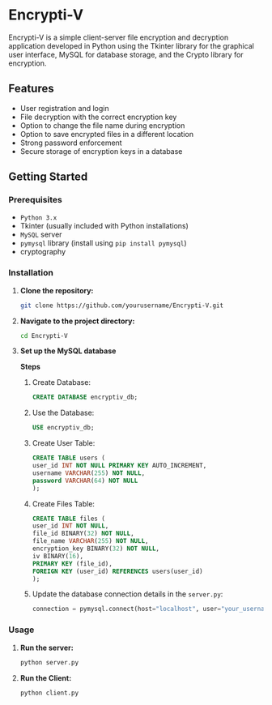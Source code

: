 # Encrypti-V

Encrypti-V is a simple client-server file encryption and decryption application developed in Python using the Tkinter library for the graphical user interface, MySQL for database storage, and the Crypto library for encryption.

## Features

 - User registration and login
 - File decryption with the correct encryption key
 - Option to change the file name during encryption
 - Option to save encrypted files in a different location
 - Strong password enforcement
 - Secure storage of encryption keys in a database

## Getting Started

### Prerequisites

- `Python 3.x`
- Tkinter (usually included with Python installations)
- `MySQL` server
- `pymysql` library (install using `pip install pymysql`)
- cryptography

### Installation

1. **Clone the repository:**

   ```bash
   git clone https://github.com/yourusername/Encrypti-V.git
   ```
2. **Navigate to the project directory:**

    ```bash
    cd Encrypti-V
    ```
3. **Set up the MySQL database**

   **Steps**
    1. Create Database:
       ```sql
       CREATE DATABASE encryptiv_db;
       ```
   2. Use the Database:
      ```sql
      USE encryptiv_db;
      ```
   3. Create User Table:
      ```sql
      CREATE TABLE users (
      user_id INT NOT NULL PRIMARY KEY AUTO_INCREMENT,
      username VARCHAR(255) NOT NULL,
      password VARCHAR(64) NOT NULL
      );
      ```
   4. Create Files Table:
      ```sql
      CREATE TABLE files (
      user_id INT NOT NULL,
      file_id BINARY(32) NOT NULL,
      file_name VARCHAR(255) NOT NULL,
      encryption_key BINARY(32) NOT NULL,
      iv BINARY(16),
      PRIMARY KEY (file_id),
      FOREIGN KEY (user_id) REFERENCES users(user_id)
      );
      ```
   5. Update the database connection details in the `server.py`:
      ```py
      connection = pymysql.connect(host="localhost", user="your_username", password="your_password", database="encryptiv_db")
      ```
### Usage
  1. **Run the server:**
     ```bash
     python server.py
     ```
  2. **Run the Client:**
     ```bash
     python client.py
     ```
     
